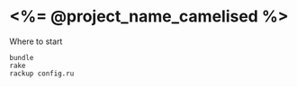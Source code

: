 <%= @project_name_camelised %>
==========================

Where to start
```
bundle
rake
rackup config.ru
```